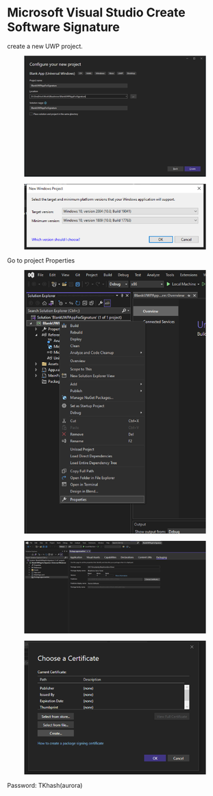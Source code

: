 # Microsoft Visual Studio Create Software Signature





create a new UWP project.

<figure><img src="../.gitbook/assets/image (26).png" alt=""><figcaption></figcaption></figure>

<figure><img src="../.gitbook/assets/image (3).png" alt=""><figcaption></figcaption></figure>

Go to project Properties



<figure><img src="../.gitbook/assets/image (4).png" alt=""><figcaption></figcaption></figure>





<figure><img src="../.gitbook/assets/image (2) (2).png" alt=""><figcaption></figcaption></figure>

<figure><img src="../.gitbook/assets/image (17).png" alt=""><figcaption></figcaption></figure>



Password: TKhash(aurora)

